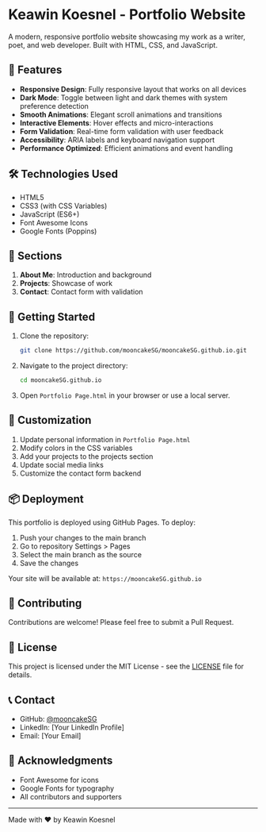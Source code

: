 # Keawin Koesnel - Portfolio Website

A modern, responsive portfolio website showcasing my work as a writer, poet, and web developer. Built with HTML, CSS, and JavaScript.

## 🌟 Features

- **Responsive Design**: Fully responsive layout that works on all devices
- **Dark Mode**: Toggle between light and dark themes with system preference detection
- **Smooth Animations**: Elegant scroll animations and transitions
- **Interactive Elements**: Hover effects and micro-interactions
- **Form Validation**: Real-time form validation with user feedback
- **Accessibility**: ARIA labels and keyboard navigation support
- **Performance Optimized**: Efficient animations and event handling

## 🛠️ Technologies Used

- HTML5
- CSS3 (with CSS Variables)
- JavaScript (ES6+)
- Font Awesome Icons
- Google Fonts (Poppins)

## 📱 Sections

1. **About Me**: Introduction and background
2. **Projects**: Showcase of work
3. **Contact**: Contact form with validation

## 🚀 Getting Started

1. Clone the repository:
   ```bash
   git clone https://github.com/mooncakeSG/mooncakeSG.github.io.git
   ```

2. Navigate to the project directory:
   ```bash
   cd mooncakeSG.github.io
   ```

3. Open `Portfolio Page.html` in your browser or use a local server.

## 🔧 Customization

1. Update personal information in `Portfolio Page.html`
2. Modify colors in the CSS variables
3. Add your projects to the projects section
4. Update social media links
5. Customize the contact form backend

## 📦 Deployment

This portfolio is deployed using GitHub Pages. To deploy:

1. Push your changes to the main branch
2. Go to repository Settings > Pages
3. Select the main branch as the source
4. Save the changes

Your site will be available at: `https://mooncakeSG.github.io`

## 🤝 Contributing

Contributions are welcome! Please feel free to submit a Pull Request.

## 📄 License

This project is licensed under the MIT License - see the [LICENSE](LICENSE) file for details.

## 📞 Contact

- GitHub: [@mooncakeSG](https://github.com/mooncakeSG)
- LinkedIn: [Your LinkedIn Profile]
- Email: [Your Email]

## 🙏 Acknowledgments

- Font Awesome for icons
- Google Fonts for typography
- All contributors and supporters

---

Made with ❤️ by Keawin Koesnel